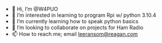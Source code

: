 - 👋 Hi, I’m @W4PUO
- 👀 I’m interested in learning to program Rpi w/ python 3.10.4
- 🌱 I’m currently learning how to speak python basics
- 💞️ I’m looking to collaborate on projects for Ham Radio
- 📫 How to reach me; email leeransom@reagan.com
<!---
W4PUO/W4PUO is a ✨ special ✨ repository because its `README.md` (this file) appears on your GitHub profile.
You can click the Preview link to take a look at your changes.
--->
